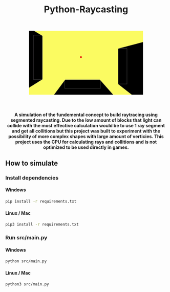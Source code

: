 <h1 align="center">
    Python-Raycasting
</h1>

&nbsp;&nbsp;&nbsp;&nbsp;

<div align="center">
  <kbd>
    <img src="assets/preview.gif" height=200px alt="landing-page">
  </kbd>
</div>

&nbsp;&nbsp;&nbsp;&nbsp;

<h4 align="center">
    A simulation of the fundemental concept to build raytracing using segmented raycasting. Due to the low amount of blocks that light can collide with the most effective calculation would be to use 1 ray segment and get all collitions but this project was built to experiment with the possibility of more complex shapes with large amount of verticies. This project uses the CPU for calculating rays and collitions and is not optimized to be used directly in games.
</h4>

## How to simulate

### Install dependencies

#### Windows
```bash
pip install -r requirements.txt
```

#### Linux / Mac
```bash
pip3 install -r requirements.txt
```

### Run src/main.py

#### Windows
```bash
python src/main.py
```

#### Linux / Mac
```bash
python3 src/main.py
```
